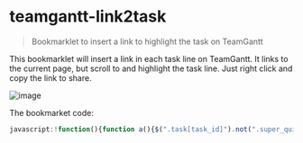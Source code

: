 # teamgantt-link2task

> Bookmarklet to insert a link to highlight the task on TeamGantt

This bookmarklet will insert a link in each task line on TeamGantt. It links to the current page, but scroll to and highlight the task line. Just right click and copy the link to share.

![image](http://i.imgur.com/AR6Z2Cc.png)

The bookmarket code:

```js
javascript:!function(){function a(){$(".task[task_id]").not(".super_quick_add").each(function(){var a=$(this),b=a.attr("task_id"),c=a.children(".get_url");c.remove(),a.prepend(\'<a class="get_url" href="\'+window.location.href+\'&onload=highlight-task,\'+b+\'&" style="position:absolute; left: 0;">Link</a>\')})}($=window.jQuery)?a():(script=document.createElement("script"),script.src="https://ajax.googleapis.com/ajax/libs/jquery/3.1.0/jquery.min.js",script.onload=a,document.body.appendChild(script))}()
```
